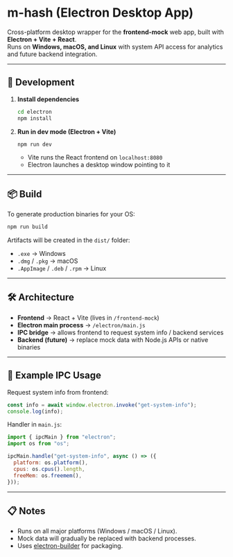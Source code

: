 # m-hash (Electron Desktop App)

Cross-platform desktop wrapper for the **frontend-mock** web app, built with **Electron + Vite + React**.  
Runs on **Windows, macOS, and Linux** with system API access for analytics and future backend integration.

---

## 🚀 Development

1. **Install dependencies**
   ```bash
   cd electron
   npm install
   ```

2. **Run in dev mode (Electron + Vite)**

   ```bash
   npm run dev
   ```

   * Vite runs the React frontend on `localhost:8080`
   * Electron launches a desktop window pointing to it

---

## 📦 Build

To generate production binaries for your OS:

```bash
npm run build
```

Artifacts will be created in the `dist/` folder:

* `.exe` → Windows
* `.dmg` / `.pkg` → macOS
* `.AppImage` / `.deb` / `.rpm` → Linux

---

## 🛠 Architecture

* **Frontend** → React + Vite (lives in `/frontend-mock`)
* **Electron main process** → `/electron/main.js`
* **IPC bridge** → allows frontend to request system info / backend services
* **Backend (future)** → replace mock data with Node.js APIs or native binaries

---

## 🔌 Example IPC Usage

Request system info from frontend:

```ts
const info = await window.electron.invoke("get-system-info");
console.log(info);
```

Handler in `main.js`:

```js
import { ipcMain } from "electron";
import os from "os";

ipcMain.handle("get-system-info", async () => ({
  platform: os.platform(),
  cpus: os.cpus().length,
  freeMem: os.freemem(),
}));
```

---

## 📋 Notes

* Runs on all major platforms (Windows / macOS / Linux).
* Mock data will gradually be replaced with backend processes.
* Uses [electron-builder](https://www.electron.build/) for packaging.








